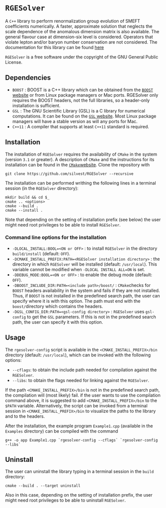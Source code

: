
# `RGESolver`

A `C++` library to perform renormalization group evolution of SMEFT coefficients numerically. A faster, approximate solution that neglects the scale dependence of the anomalous dimension matrix is also available.
  The general flavour case at dimension-six level is considered. Operators that violate lepton and/or baryon number conservation are not considered. The documentation for this library can be found [here](https://silvest.github.io/RGESolver/annotated.html)
  
`RGESolver` is a free software under the copyright of the GNU General Public License.

## Dependencies

* `BOOST`  : BOOST is a C++ library which can be obtained from the [`BOOST` website](https://www.boost.org/) or from Linux package managers or Mac ports. RGESolver only requires the BOOST headers, not the full libraries, so a header-only installation is sufficient.
* `GSL` : The GNU Scientific Library (GSL) is a C library for numerical computations. It can be found on the [`GSL` website](https://www.gnu.org/software/gsl/). Most Linux package managers will have a stable version as will any ports for Mac. 
* `C++11` : A compiler that supports at least `C++11` standard is required.
## Installation
The installation of `RGESolver` requires the availability of `CMake` in the system (version `3.1` or greater). A description of `CMake` and the instructions for its installation can be found in the [`CMake`website](https://cmake.org/).
Clone the repository with 
```
git clone https://github.com/silvest/RGESolver --recursive
```
The installation can be performed writhing the following lines in a terminal session (in the `RGESolver` directory):
```
mkdir build && cd $_
cmake .. <options>
cmake --build .
cmake --install .
```
Note that depending on the setting of installation prefix (see below) the user might need root privileges to be able to install `RGESolver`.

### Command line options for the installation

* `-DLOCAL_INSTALL:BOOL=<ON or OFF>` : to install `RGESolver` in the directory `build/install` (default: `OFF`).
* `-DCMAKE_INSTALL_PREFIX:PATH=<RGESolver installation directory>` : the directory in which `RGESolver`	will be installed (default: `/usr/local`). This variable cannot be modified when `-DLOCAL INSTALL ALL=ON` is set.
* `-DDEBUG_MODE:BOOL=<ON or OFF>` : to enable the debug mode (default: `OFF`).
* `-DBOOST_INCLUDE_DIR:PATH=<include path>/boost/` : `CMake`checks for `BOOST` headers availability in the system and fails if they are not installed. Thus, if  `BOOST` is not installed 	in the predefined search path, the user can specify where it is with this option. The path must end with the `boost/`directory which contains the headers.
* `-DGSL_CONFIG_DIR:PATH=<gsl-config directory>` :  `RGESolver` uses `gsl-config` to get the `GSL` parameters. If this is not in the predefined search path, the user can specify it with this option.

## Usage

The `rgesolver-config` script is available in the `<CMAKE_INSTALL_PREFIX>/bin` directory (default: `/usr/local`), which can be invoked with the following options:
* `--cflags`: to obtain the include path needed for compilation against the `RGESolver`.
* `--libs`:  to obtain the flags needed for linking against the `RGESolver`.

If the path `<CMAKE_INSTALL_PREFIX>/bin` is not in the predefined search path, the compilation will (most likely) fail. if the user wants to use the compilation command above, it is suggested to add `<CMAKE_INSTALL_PREFIX>/bin` to the `$PATH` variable. 
Alternatively, the script can be invoked from a terminal session in `<CMAKE_INSTALL_PREFIX>/bin` to visualize the paths to the library and to the headers.

After the installation, the example program `Example1.cpp` (available in the `Examples` directory) can be compiled with the command 
 ```
 g++ -o app Example1.cpp `rgesolver-config --cflags` `rgesolver-config --libs`
 ```

## Uninstall

The user can uninstall the library typing in a terminal session in the `build` directory:
 ```
cmake --build . --target uninstall
 ```
Also in this case, depending on the setting of installation prefix, the user might need root privileges to be able to uninstall `RGESolver`.


